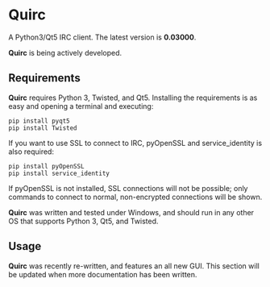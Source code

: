 # Quirc
A Python3/Qt5 IRC client. The latest version is **0.03000**.

**Quirc** is being actively developed.

## Requirements
**Quirc** requires Python 3, Twisted, and Qt5. Installing the requirements is as easy and opening a terminal and executing:

    pip install pyqt5
    pip install Twisted

If you want to use SSL to connect to IRC, pyOpenSSL and service_identity is also required:

    pip install pyOpenSSL
    pip install service_identity

If pyOpenSSL is not installed, SSL connections will not be possible; only commands to connect to normal, non-encrypted connections will be shown.

**Quirc** was written and tested under Windows, and should run in any other OS that supports Python 3, Qt5, and Twisted.

## Usage
**Quirc** was recently re-written, and features an all new GUI. This section will be updated when more documentation has been written.

